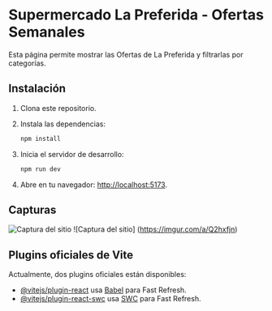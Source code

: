 # Supermercado La Preferida - Ofertas Semanales

Esta página permite mostrar las Ofertas de La Preferida y filtrarlas por categorías.

## Instalación

1. Clona este repositorio.
2. Instala las dependencias:

   ```bash
   npm install
   ```

3. Inicia el servidor de desarrollo:

   ```bash
   npm run dev
   ```

4. Abre en tu navegador: [http://localhost:5173](http://localhost:5173).

## Capturas

![Captura del sitio](https://imgur.com/a/QfTbicG)
![Captura del sitio] (https://imgur.com/a/Q2hxfjn)

## Plugins oficiales de Vite

Actualmente, dos plugins oficiales están disponibles:

- [@vitejs/plugin-react](https://github.com/vitejs/vite-plugin-react/blob/main/packages/plugin-react/README.md) usa [Babel](https://babeljs.io/) para Fast Refresh.
- [@vitejs/plugin-react-swc](https://github.com/vitejs/vite-plugin-react-swc) usa [SWC](https://swc.rs/) para Fast Refresh.
